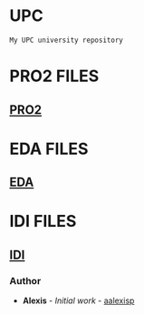 # UPC

```
My UPC university repository
```

# PRO2 FILES

## [PRO2](https://github.com/aalexisp/UPC/tree/master/PRO2)

# EDA FILES

## [EDA](https://github.com/aalexisp/UPC/tree/master/EDA)

# IDI FILES

## [IDI](https://github.com/aalexisp/UPC/tree/master/IDI)

### Author

* **Alexis** - *Initial work* - [aalexisp](https://github.com/aalexisp)
